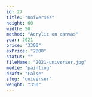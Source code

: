 ```yaml
---
id: 27
title: "Universes"
height: 60
width: 50
method: "Acrylic on canvas"
year: 2021
price: "3300"
exPrice: "2800"
status: ""
fileName: "2021-universer.jpg"
medie: "painting"
draft: "False"
slug: "universer"
weight: "350"
---
```

